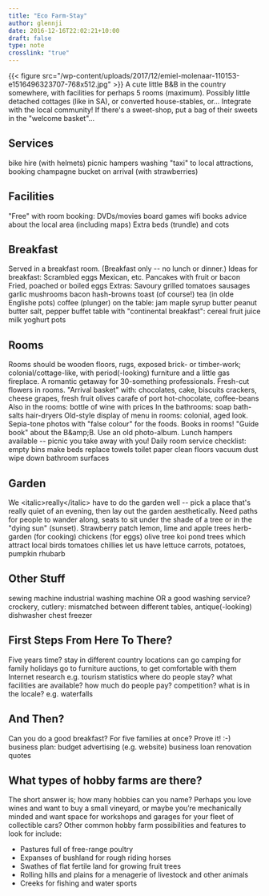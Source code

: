 ```yaml
---
title: "Eco Farm-Stay"
author: glennji
date: 2016-12-16T22:02:21+10:00
draft: false
type: note
crosslink: "true"
---
```

{{< figure src="/wp-content/uploads/2017/12/emiel-molenaar-110153-e1516496323707-768x512.jpg" >}}
A cute little B&B in the country somewhere, with facilities for perhaps 5 rooms (maximum). Possibly little detached cottages (like in SA), or converted house-stables, or...
Integrate with the local community! If there's a sweet-shop, put a bag of their sweets in the "welcome basket"...
<h2>Services</h2>
bike hire (with helmets)
picnic hampers
washing
"taxi" to local attractions, booking
champagne bucket on arrival (with strawberries)
<h2>Facilities</h2>
"Free" with room booking:
DVDs/movies
board games
wifi
books
advice about the local area (including maps)
Extra beds (trundle) and cots
<h2>Breakfast</h2>
Served in a breakfast room. (Breakfast only -- no lunch or dinner.)
Ideas for breakfast:
Scrambled eggs
Mexican, etc.
Pancakes with fruit or bacon
Fried, poached or boiled eggs
Extras:
Savoury grilled tomatoes
sausages
garlic mushrooms
bacon
hash-browns
toast (of course!)
tea (in olde Englishe pots)
coffee (plunger)
on the table:
jam
maple syrup
butter
peanut butter
salt, pepper
buffet table with "continental breakfast":
cereal
fruit
juice
milk
yoghurt pots
<h2>Rooms</h2>
Rooms should be wooden floors, rugs, exposed brick- or timber-work; colonial/cottage-like, with period(-looking) furniture and a little gas fireplace. A romantic getaway for 30-something professionals.
Fresh-cut flowers in rooms.
"Arrival basket" with:
chocolates, cake, biscuits
crackers, cheese
grapes, fresh fruit
olives
carafe of port
hot-chocolate, coffee-beans
Also in the rooms:
bottle of wine with prices
In the bathrooms:
soap
bath-salts
hair-dryers
Old-style display of menu in rooms: colonial, aged look. Sepia-tone photos with "false colour" for the foods.
Books in rooms! "Guide book" about the B&amp;amp;B. Use an old photo-album.
Lunch hampers available -- picnic you take away with you!
Daily room service checklist:
empty bins
make beds
replace towels
toilet paper
clean floors
vacuum
dust
wipe down bathroom surfaces
<h2>Garden</h2>
We &lt;italic&gt;really&lt;/italic&gt; have to do the garden well -- pick a place that's really quiet of an evening, then lay out the garden aesthetically. Need paths for people to wander along, seats to sit under the shade of a tree or in the "dying sun" (sunset).
Strawberry patch
lemon, lime and apple trees
herb-garden (for cooking)
chickens (for eggs)
olive tree
koi pond
trees which attract local birds
tomatoes
chillies
let us have lettuce
carrots, potatoes, pumpkin
rhubarb
<h2>Other Stuff</h2>
sewing machine
industrial washing machine OR a good washing service?
crockery, cutlery: mismatched between different tables, antique(-looking)
dishwasher
chest freezer
<h2>First Steps From Here To There?</h2>
Five years time?
stay in different country locations
can go camping for family holidays
go to furniture auctions, to get comfortable with them
Internet research e.g. tourism statistics
where do people stay?
what facilities are available?
how much do people pay? competition?
what is in the locale? e.g. waterfalls
<h2>And Then?</h2>
Can you do a good breakfast? For five families at once? Prove it! :-)
business plan:
budget
advertising (e.g. website)
business loan
renovation quotes
<h2>What types of hobby farms are there?</h2>
The short answer is; how many hobbies can you name? Perhaps you love wines and want to buy a small vineyard, or maybe you’re mechanically minded and want space for workshops and garages for your fleet of collectible cars?
Other common hobby farm possibilities and features to look for include:
<ul>
 	<li>Pastures full of free-range poultry</li>
 	<li>Expanses of bushland for rough riding horses</li>
 	<li>Swathes of flat fertile land for growing fruit trees</li>
 	<li>Rolling hills and plains for a menagerie of livestock and other animals</li>
 	<li>Creeks for fishing and water sports</li>
</ul>

